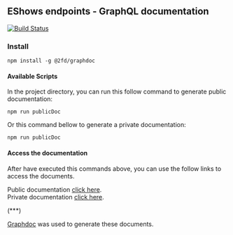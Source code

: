 

## EShows endpoints - GraphQL documentation


[![Build Status](https://github.com/andersonrafaelferreira/gqldocs?branch=master)](http://eshows.com.br)


### Install

 `npm install -g @2fd/graphdoc`


#### Available Scripts

In the project directory, you can run this follow command to generate public documentation:

 `npm run publicDoc`


Or this command bellow to generate a private documentation:

`npm run publicDoc`


#### Access the documentation

After have executed this commands above, you can use the follow links to access the documents.<br>

Public documentation [click here](./publicDoc).
<br>
Private documentation [click here](./privateDoc).


(***)

[Graphdoc](https://github.com/2fd/graphdoc) was used to generate these documents.<br>


